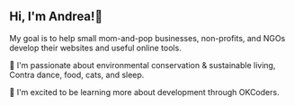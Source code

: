 ## Hi, I'm Andrea!🐞

My goal is to help small mom-and-pop businesses, non-profits, and NGOs develop their websites and useful online tools.

💜 I'm passionate about environmental conservation & sustainable living, Contra dance, food, cats, and sleep.

🌱 I'm excited to be learning more about development through OKCoders.
<!--
**ScriptPost/ScriptPost** is a ✨ _special_ ✨ repository because its `README.md` (this file) appears on your GitHub profile.

Here are some ideas to get you started:

- 🔭 I’m currently working on ...
- 🌱 I’m currently learning ...
- 👯 I’m looking to collaborate on ...
- 🤔 I’m looking for help with ...
- 💬 Ask me about ...
- 📫 How to reach me: ...
- 😄 Pronouns: ...
- ⚡ Fun fact: ...
-->
